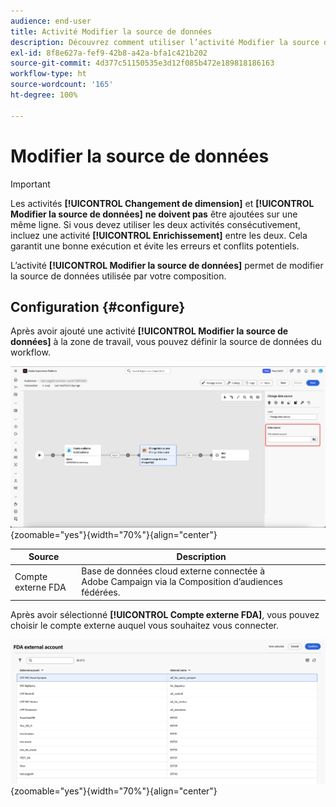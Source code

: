 ```yaml
---
audience: end-user
title: Activité Modifier la source de données
description: Découvrez comment utiliser l’activité Modifier la source de données pour modifier la source de données utilisée par votre composition, ce qui offre plus de flexibilité dans la gestion des données au sein d’une composition.
exl-id: 8f8e627a-fef9-42b8-a42a-bfa1c421b202
source-git-commit: 4d377c51150535e3d12f085b472e189818186163
workflow-type: ht
source-wordcount: '165'
ht-degree: 100%

---
```


# Modifier la source de données

>[!IMPORTANT]
>
>Les activités **[!UICONTROL Changement de dimension]** et **[!UICONTROL Modifier la source de données]** **ne doivent pas** être ajoutées sur une même ligne. Si vous devez utiliser les deux activités consécutivement, incluez une activité **[!UICONTROL Enrichissement]** entre les deux. Cela garantit une bonne exécution et évite les erreurs et conflits potentiels.

L’activité **[!UICONTROL Modifier la source de données]** permet de modifier la source de données utilisée par votre composition.

## Configuration {#configure}

Après avoir ajouté une activité **[!UICONTROL Modifier la source de données]** à la zone de travail, vous pouvez définir la source de données du workflow.

![L’option de source de données est mise en surbrillance dans l’espace de travail Composition d’audiences fédérées.](/help/compositions/assets/change-data-source/configure.png){zoomable="yes"}{width="70%"}{align="center"}

| Source | Description |
| ------ | ----------- |
| Compte externe FDA | Base de données cloud externe connectée à Adobe Campaign via la Composition d’audiences fédérées. |

Après avoir sélectionné **[!UICONTROL Compte externe FDA]**, vous pouvez choisir le compte externe auquel vous souhaitez vous connecter.

![La fenêtre contextuelle affichant les options du compte externe s’affiche.](/help/compositions/assets/change-data-source/fda-external-account.png){zoomable="yes"}{width="70%"}{align="center"}
